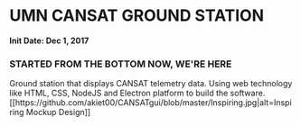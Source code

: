 # UMN CANSAT GROUND STATION
**Init Date: Dec 1, 2017**
<h3>STARTED FROM THE BOTTOM NOW, WE'RE HERE</h3>
Ground station that displays CANSAT telemetry data. Using web technology like HTML, CSS, NodeJS and Electron platform to build the software.
[[https://github.com/akiet00/CANSATgui/blob/master/Inspiring.jpg|alt=Inspiring Mockup Design]]
